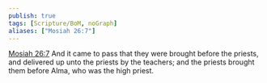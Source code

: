 ```yaml
---
publish: true
tags: [Scripture/BoM, noGraph]
aliases: ["Mosiah 26:7"]
---
```

[Mosiah 26:7](https://churchofjesuschrist.org/study/scriptures/bofm/mosiah/26?lang=eng&id=p7#p7) And it came to pass that they were brought before the priests, and delivered up unto the priests by the teachers; and the priests brought them before Alma, who was the high priest.
